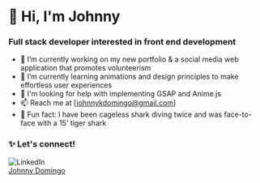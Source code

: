 # 👋 Hi, I'm Johnny

### Full stack developer interested in front end development

- 🔭 I’m currently working on my new portfolio & a social media web application that promotes volunteerism
- 🌱 I’m currently learning animations and design principles to make effortless user experiences
- 🤯 I'm looking for help with implementing GSAP and Anime.js
- 📫 Reach me at [johnnykdomingo@gmail.com]
- 🤙 Fun fact: I have been cageless shark diving twice and was face-to-face with a 15' tiger shark 

### ✨ Let's connect! 
<img alt="LinkedIn" src="https://img.shields.io/badge/linkedin/johnnydomingo-%230077B5.svg?style=for-the-badge&logo=linkedin&logoColor=white"/>

<div class="badge-base LI-profile-badge" data-locale="en_US" data-size="medium" data-theme="dark" data-type="VERTICAL" data-vanity="johnnydomingo-" data-version="v1"><a class="badge-base__link LI-simple-link" href="https://www.linkedin.com/in/johnnydomingo-?trk=profile-badge">Johnny Domingo</a></div>

